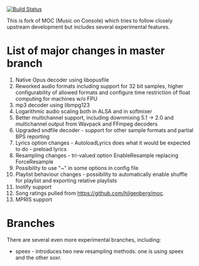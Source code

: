 [![Build Status](https://travis-ci.org/tomaszg7/mocp.svg?branch=master)](https://travis-ci.org/tomaszg7/mocp)

This is fork of MOC (Music on Console) which tries to follow closely upstream development but includes several experimental features.

# List of major changes in master branch

1. Native Opus decoder using libopusfile
1. Reworked audio formats including support for 32 bit samples, higher configurability of allowed formats and configure time restriction of float computing for machines w/o FPU
1. mp3 decoder using libmpg123
1. Logarithmic audio scaling both in ALSA and in softmixer
1. Better multichannel support, including downmixing 5.1 -> 2.0 and multichannel output from Wavpack and FFmpeg decoders
1. Upgraded sndfile decoder - support for other sample formats and partial BPS reporting
1. Lyrics option changes - AutoloadLyrics does what it would be expected to do - preload lyrics
1. Resampling changes - tri-valued option EnableResample replacing ForceResample
1. Possibility to use "~" in some options in config file
1. Playlist behaviour changes - possibility to automatically enable shuffle for playlist and exporting relative playlists
1. Inotify support
1. Song ratings pulled from https://github.com/hilgenberg/moc.
1. MPRIS support

# Branches

There are several even more experimental branches, including:
* speex - introduces two new resampling methods: one is using speex and the other soxr.
